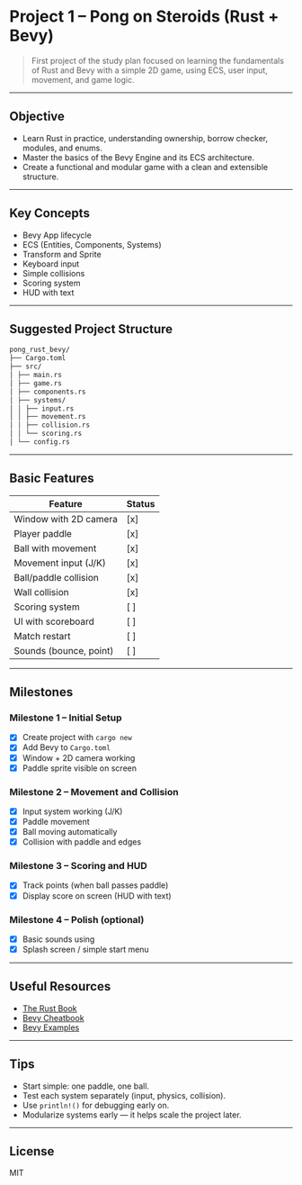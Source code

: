 # Project 1 – Pong on Steroids (Rust + Bevy)

> First project of the study plan focused on learning the fundamentals of Rust and Bevy with a simple 2D game, using ECS, user input, movement, and game logic.

---

## Objective

- Learn Rust in practice, understanding ownership, borrow checker, modules, and enums.
- Master the basics of the Bevy Engine and its ECS architecture.
- Create a functional and modular game with a clean and extensible structure.

---

## Key Concepts

- Bevy App lifecycle
- ECS (Entities, Components, Systems)
- Transform and Sprite
- Keyboard input
- Simple collisions
- Scoring system
- HUD with text

---

## Suggested Project Structure

```txt
pong_rust_bevy/
├── Cargo.toml
├── src/
│ ├── main.rs
│ ├── game.rs
│ ├── components.rs
│ ├── systems/
│ │ ├── input.rs
│ │ ├── movement.rs
│ │ ├── collision.rs
│ │ └── scoring.rs
│ └── config.rs
```

---

## Basic Features

| Feature                | Status |
| ---------------------- | ------ |
| Window with 2D camera  | [x]    |
| Player paddle          | [x]    |
| Ball with movement     | [x]    |
| Movement input (J/K)   | [x]    |
| Ball/paddle collision  | [x]    |
| Wall collision         | [x]    |
| Scoring system         | [ ]    |
| UI with scoreboard     | [ ]    |
| Match restart          | [ ]    |
| Sounds (bounce, point) | [ ]    |

---

## Milestones

### Milestone 1 – Initial Setup

- [x] Create project with `cargo new`
- [x] Add Bevy to `Cargo.toml`
- [x] Window + 2D camera working
- [x] Paddle sprite visible on screen

### Milestone 2 – Movement and Collision

- [x] Input system working (J/K)
- [x] Paddle movement
- [x] Ball moving automatically
- [x] Collision with paddle and edges

### Milestone 3 – Scoring and HUD

- [x] Track points (when ball passes paddle)
- [x] Display score on screen (HUD with text)

### Milestone 4 – Polish (optional)

- [x] Basic sounds using
- [x] Splash screen / simple start menu

---

## Useful Resources

- [The Rust Book](https://doc.rust-lang.org/book/)
- [Bevy Cheatbook](https://bevy-cheatbook.github.io/)
- [Bevy Examples](https://github.com/bevyengine/bevy/tree/main/examples)

---

## Tips

- Start simple: one paddle, one ball.
- Test each system separately (input, physics, collision).
- Use `println!()` for debugging early on.
- Modularize systems early — it helps scale the project later.

---

## License

MIT
